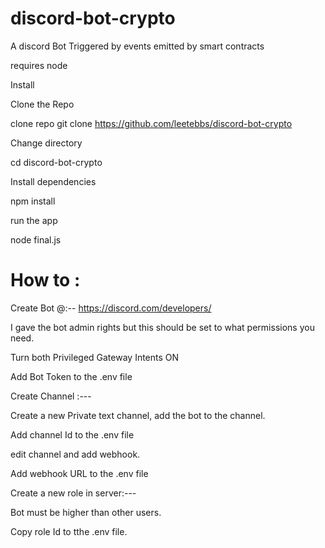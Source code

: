 # discord-bot-crypto
A discord Bot  Triggered by events emitted by smart contracts

requires node


Install

Clone the Repo

clone repo  git clone https://github.com/leetebbs/discord-bot-crypto

Change directory

cd discord-bot-crypto

Install dependencies

npm install

run the app

node final.js


# How to :

Create Bot @:--
https://discord.com/developers/ 

I gave the bot admin rights but this should be set to what permissions you need.

Turn both Privileged Gateway Intents  ON

Add Bot Token to the .env file

Create Channel :---

Create a new Private text channel, add the bot to the channel.

Add channel Id to the .env file

edit channel and add webhook.

Add webhook URL to the .env file

Create a new role in server:---

Bot must be higher than other users.

Copy role Id to tthe .env file.

